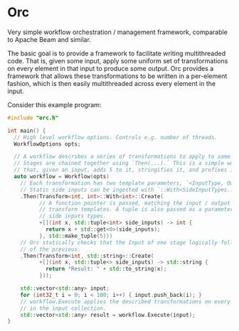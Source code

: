 # Orc

Very simple workflow orchestration / management framework, comparable to
Apache Beam and similar.

The basic goal is to provide a framework to facilitate writing multithreaded
code. That is, given some input, apply some uniform set of transformations on
every element in that input to produce some output. Orc provides a framework
that allows these transformations to be written in a per-element fashion, which
is then easily multithreaded across every element in the input.

Consider this example program:

```cpp
#include "orc.h"

int main() {
  // High level workflow options. Controls e.g. number of threads.
  WorkflowOptions opts;

  // A workflow describes a series of transformations to apply to some uniform input.
  // Stages are chained together using `Then(...).` This is a simple workflow
  // that, given an input, adds 5 to it, stringifies it, and prefixes it with "Result: ".
  auto workflow = Workflow(opts)
    // Each transformation has two template parameters, `<InputType, OutputType>`.
    // Static side inputs can be ingested with `::With<SideInputTypes...>`.
    .Then(Transform<int, int>::With<int>::Create(
          // A function pointer is passed, matching the input / output format of the
          // transform templates. A tuple is also passed as a parameter, matching the
          // side inputs types.
          +[](int x, std::tuple<int> side_inputs) -> int {
            return x + std::get<0>(side_inputs);
          }, std::make_tuple(5)))
    // Orc statically checks that the Input of one stage logically follows the Output
    // of the previous.
    .Then(Transform<int, std::string>::Create(
          +[](int x, std::tuple<> side_inputs) -> std::string {
            return "Result: " + std::to_string(x);
          }));

    std::vector<std::any> input;
    for (int32_t i = 0; i < 100; i++) { input.push_back(i); }
    // workflow.Execute applies the described transformations on every element
    // in the input collection.
    std::vector<std::any> result = workflow.Execute(input);
}
```

